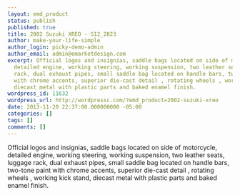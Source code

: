 ```yaml
---
layout: emd_product
status: publish
published: true
title: 2002 Suzuki XREO - S12_2823
author: make-your-life-simple
author_login: picky-demo-admin
author_email: admin@emarketdesign.com
excerpt: Official logos and insignias, saddle bags located on side of motorcycle,
  detailed engine, working steering, working suspension, two leather seats, luggage
  rack, dual exhaust pipes, small saddle bag located on handle bars, two-tone paint
  with chrome accents, superior die-cast detail , rotating wheels , working kick stand,
  diecast metal with plastic parts and baked enamel finish.
wordpress_id: 11632
wordpress_url: http://wordpressc.com/?emd_product=2002-suzuki-xreo
date: 2013-11-20 22:37:00.000000000 -05:00
categories: []
tags: []
comments: []
---
```

Official logos and insignias, saddle bags located on side of motorcycle, detailed engine, working steering, working suspension, two leather seats, luggage rack, dual exhaust pipes, small saddle bag located on handle bars, two-tone paint with chrome accents, superior die-cast detail , rotating wheels , working kick stand, diecast metal with plastic parts and baked enamel finish.
